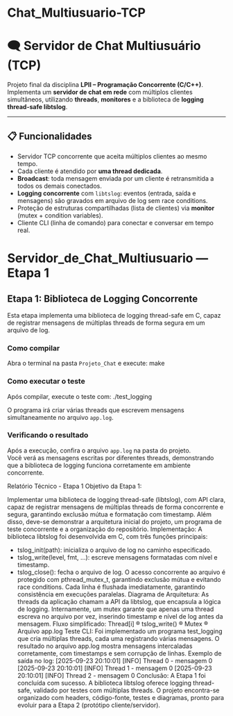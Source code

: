 # Chat_Multiusuario-TCP
# 🗨️ Servidor de Chat Multiusuário (TCP)

Projeto final da disciplina **LPII – Programação Concorrente (C/C++)**.  
Implementa um **servidor de chat em rede** com múltiplos clientes simultâneos, utilizando **threads**, **monitores** e a biblioteca de **logging thread-safe libtslog**.

---

## 📋 Funcionalidades

- Servidor TCP concorrente que aceita múltiplos clientes ao mesmo tempo.
- Cada cliente é atendido por **uma thread dedicada**.
- **Broadcast**: toda mensagem enviada por um cliente é retransmitida a todos os demais conectados.
- **Logging concorrente** com `libtslog`: eventos (entrada, saída e mensagens) são gravados em arquivo de log sem race conditions.
- Proteção de estruturas compartilhadas (lista de clientes) via **monitor** (mutex + condition variables).
- Cliente CLI (linha de comando) para conectar e conversar em tempo real.



# Servidor_de_Chat_Multiusuario — Etapa 1

## Etapa 1: Biblioteca de Logging Concorrente

Esta etapa implementa uma biblioteca de logging thread-safe em C, capaz de registrar mensagens de múltiplas threads de forma segura em um arquivo de log.

### Como compilar

Abra o terminal na pasta `Projeto_Chat` e execute: 
make

### Como executar o teste

Após compilar, execute o teste com:
./test_logging


O programa irá criar várias threads que escrevem mensagens simultaneamente no arquivo `app.log`.

### Verificando o resultado

Após a execução, confira o arquivo `app.log` na pasta do projeto.  
Você verá as mensagens escritas por diferentes threads, demonstrando que a biblioteca de logging funciona corretamente em ambiente concorrente.




Relatório Técnico - Etapa 1
Objetivo da Etapa 1:

Implementar uma biblioteca de logging thread-safe (libtslog), com API clara, capaz de registrar
mensagens de múltiplas threads de forma concorrente e segura, garantindo exclusão mútua e
formatação com timestamp.
Além disso, deve-se demonstrar a arquitetura inicial do projeto, um programa de teste concorrente
e a organização do repositório.
Implementação:
A biblioteca libtslog foi desenvolvida em C, com três funções principais:
- tslog_init(path): inicializa o arquivo de log no caminho especificado.
- tslog_write(level, fmt, ...): escreve mensagens formatadas com nível e timestamp.
- tslog_close(): fecha o arquivo de log.
O acesso concorrente ao arquivo é protegido com pthread_mutex_t, garantindo exclusão mútua e
evitando race conditions. Cada linha é flushada imediatamente, garantindo consistência em
execuções paralelas.
Diagrama de Arquitetura:
As threads da aplicação chamam a API da libtslog, que encapsula a lógica de logging.
Internamente, um mutex garante que apenas uma thread escreva no arquivo por vez, inserindo
timestamp e nível de log antes da mensagem.
Fluxo simplificado:
Thread[i] ® tslog_write() ® Mutex ® Arquivo app.log
Teste CLI:
Foi implementado um programa test_logging que cria múltiplas threads, cada uma registrando
várias mensagens. O resultado no arquivo app.log mostra mensagens intercaladas corretamente,
com timestamps e sem corrupção de linhas.
Exemplo de saída no log:
[2025-09-23 20:10:01] [INFO] Thread 0 - mensagem 0
[2025-09-23 20:10:01] [INFO] Thread 1 - mensagem 0
[2025-09-23 20:10:01] [INFO] Thread 2 - mensagem 0
Conclusão:
A Etapa 1 foi concluída com sucesso. A biblioteca libtslog oferece logging thread-safe, validado por
testes com múltiplas threads. O projeto encontra-se organizado com headers, código-fonte, testes
e diagramas, pronto para evoluir para a Etapa 2 (protótipo cliente/servidor).
